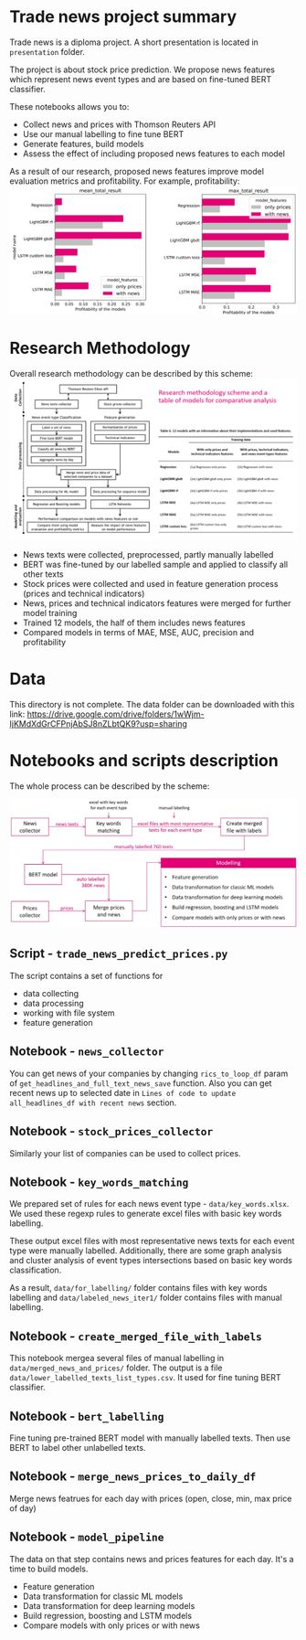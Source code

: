 # Trade news project summary

Trade news is a diploma project. A short presentation is located in `presentation` folder.

The project is about stock price prediction. We propose news features which represent news event types and are based on fine-tuned BERT classifier.

These notebooks allows you to:
- Collect news and prices with Thomson Reuters API
- Use our manual labelling to fine tune BERT 
- Generate features, build models
- Assess the effect of including proposed news features to each model

As a result of our research, proposed news features improve model evaluation metrics and profitability.
For example, profitability:
![Mean profit](https://github.com/dany-kuznetsov/trade_news/blob/master/presentation/models_ptofit.jpg?raw=true)

# Research Methodology
Overall research methodology can be described by this scheme:
![Research Methodology](https://github.com/dany-kuznetsov/trade_news/blob/master/presentation/scheme_of_methodology_2.png?raw=true)

- News texts were collected, preprocessed, partly manually labelled 
- BERT was fine-tuned by our labelled sample and applied to classify all other texts
- Stock prices were collected and used in feature generation process (prices and technical indicators)
- News, prices and technical indicators features were merged for further model training
- Trained 12 models, the half of them includes news features
- Compared models in terms of MAE, MSE, AUC, precision and profitability

# Data 
This directory is not complete. The data folder can be downloaded with this link:
https://drive.google.com/drive/folders/1wWjm-IjKMdXdGrCFPnjAbSJ8nZLbtQK9?usp=sharing

# Notebooks and scripts description
The whole process can be described by the scheme:

![Notebooks Scheme](https://github.com/dany-kuznetsov/trade_news/blob/master/presentation/The%20scheme%20of%20notebooks%20from%20data%20collection%20to%20modelling.jpg?raw=true)

## Script - `trade_news_predict_prices.py`
The script contains a set of functions for
- data collecting
- data processing
- working with file system
- feature generation

## Notebook - `news_collector`
You can get news of your companies by changing `rics_to_loop_df` param of `get_headlines_and_full_text_news_save` function.
Also you can get recent news up to selected date in `Lines of code to update all_headlines_df with recent news` section.

## Notebook - `stock_prices_collector`
Similarly your list of companies can be used to collect prices.

## Notebook - `key_words_matching`
We prepared set of rules for each news event type - `data/key_words.xlsx`.
We used these regexp rules to generate excel files with basic key words labelling.

These output excel files with most representative news texts for each event type were manually labelled. 
Additionally, there are some graph analysis and cluster analysis of event types intersections based on basic key words classification.

As a result, `data/for_labelling/` folder contains files with key words labelling and `data/labeled_news_iter1/` folder contains files with manual labelling.

## Notebook - `create_merged_file_with_labels`
This notebook mergea several files of manual labelling in `data/merged_news_and_prices/` folder.
The output is a file `data/lower_labelled_texts_list_types.csv`. It used for fine tuning BERT classifier.

## Notebook - `bert_labelling`
Fine tuning pre-trained BERT model with manually labelled texts.
Then use BERT to label other unlabelled texts.

## Notebook - `merge_news_prices_to_daily_df`
Merge news featrues for each day with prices (open, close, min, max price of day)

## Notebook - `model_pipeline`
The data on that step contains news and prices features for each day. It's a time to build models.
- Feature generation
- Data transformation for classic ML models
- Data transformation for deep learning models
- Build regression, boosting and LSTM models
- Compare models with only prices or with news

